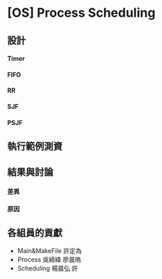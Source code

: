 [OS] Process Scheduling
===
設計
---
#### Timer
#### FIFO
#### RR
#### SJF
#### PSJF

執行範例測資
---

結果與討論
---
#### 差異
#### 原因

各組員的貢獻
---
* Main&MakeFile 許定為
* Process 吳綺緯 廖晨皓
* Scheduling 楊晨弘 許

